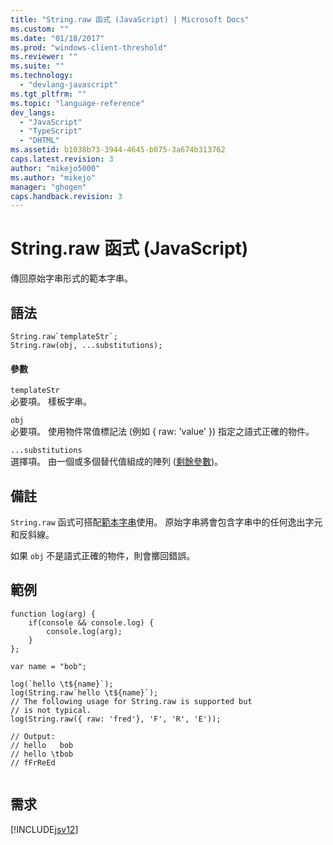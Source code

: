 ```yaml
---
title: "String.raw 函式 (JavaScript) | Microsoft Docs"
ms.custom: ""
ms.date: "01/18/2017"
ms.prod: "windows-client-threshold"
ms.reviewer: ""
ms.suite: ""
ms.technology: 
  - "devlang-javascript"
ms.tgt_pltfrm: ""
ms.topic: "language-reference"
dev_langs: 
  - "JavaScript"
  - "TypeScript"
  - "DHTML"
ms.assetid: b1038b73-3944-4645-b075-3a674b313762
caps.latest.revision: 3
author: "mikejo5000"
ms.author: "mikejo"
manager: "ghogen"
caps.handback.revision: 3
---
```

# String.raw 函式 (JavaScript)
傳回原始字串形式的範本字串。  
  
## 語法  
  
```  
String.raw`templateStr`;  
String.raw(obj, ...substitutions);  
```  
  
#### 參數  
 `templateStr`  
 必要項。  樣板字串。  
  
 `obj`  
 必要項。  使用物件常值標記法 \(例如 { raw: 'value' }\) 指定之語式正確的物件。  
  
 `...substitutions`  
 選擇項。  由一個或多個替代值組成的陣列 \([剩餘參數](../../javascript/functions-javascript.md)\)。  
  
## 備註  
 `String.raw` 函式可搭配[範本字串](../../javascript/advanced/template-strings-javascript.md)使用。  原始字串將會包含字串中的任何逸出字元和反斜線。  
  
 如果 `obj` 不是語式正確的物件，則會擲回錯誤。  
  
## 範例  
  
```  
function log(arg) {  
    if(console && console.log) {  
        console.log(arg);  
    }  
};  
  
var name = "bob";  
  
log(`hello \t${name}`);  
log(String.raw`hello \t${name}`);  
// The following usage for String.raw is supported but  
// is not typical.  
log(String.raw({ raw: 'fred'}, 'F', 'R', 'E'));  
  
// Output:  
// hello   bob  
// hello \tbob  
// fFrReEd  
  
```  
  
## 需求  
 [!INCLUDE[jsv12](../../javascript/reference/includes/jsv12-md.md)]